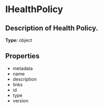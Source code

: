# IHealthPolicy

## Description of Health Policy.

**Type:** object

## Properties
* metadata
* name
* description
* links
* id
* type
* version
